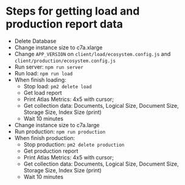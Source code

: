 # Steps for getting load and production report data

- Delete Database
- Change instance size to c7a.xlarge
- Change `APP_VERSION` on `client/load/ecosystem.config.js` and `client/production/ecosystem.config.js`
- Run server: `npm run server`
- Run load: `npm run load`
- When finish loading:
  - Stop load: `pm2 delete load`
  - Get load report
  - Print Atlas Metrics: 4x5 with cursor;
  - Get collection data: Documents, Logical Size, Document Size, Storage Size, Index Size (print)
  - Wait 10 minutes
- Change instance size to c7a.large
- Run production: `npm run production`
- When finish production:
  - Stop production: `pm2 delete production`
  - Get production report
  - Print Atlas Metrics: 4x5 with cursor;
  - Get collection data: Documents, Logical Size, Document Size, Storage Size, Index Size (print)
  - Wait 10 minutes
